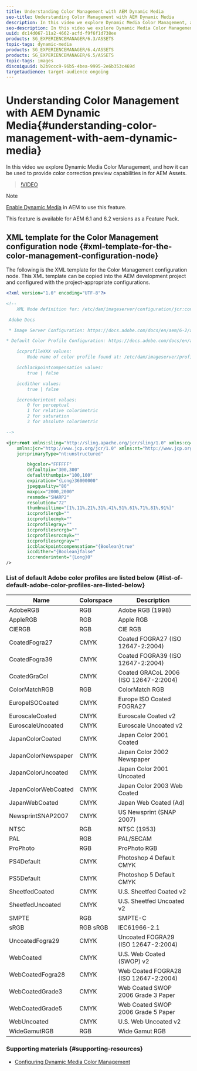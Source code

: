 ```yaml
---
title: Understanding Color Management with AEM Dynamic Media
seo-title: Understanding Color Management with AEM Dynamic Media
description: In this video we explore Dynamic Media Color Management, and how it can be used to provide color correction preview capabilities in for AEM Assets.
seo-description: In this video we explore Dynamic Media Color Management, and how it can be used to provide color correction preview capabilities in for AEM Assets.
uuid: dc14d067-11a2-4662-acfd-f9f6f1d738ee
products: SG_EXPERIENCEMANAGER/6.3/ASSETS
topic-tags: dynamic-media
products: SG_EXPERIENCEMANAGER/6.4/ASSETS
products: SG_EXPERIENCEMANAGER/6.5/ASSETS
topic-tags: images
discoiquuid: b2b9ccc9-96b5-4bea-9995-2e6b353c469d
targetaudience: target-audience ongoing
---
```


# Understanding Color Management with AEM Dynamic Media{#understanding-color-management-with-aem-dynamic-media}

In this video we explore Dynamic Media Color Management, and how it can be used to provide color correction preview capabilities in for AEM Assets.

>[!VIDEO](https://video.tv.adobe.com/v/16792/?quality=9)

>[!NOTE]
>
>[Enable Dynamic Media](https://docs.adobe.com/docs/en/aem/6-0/administer/integration/dynamic-media/enabling-dynamic-media.html) in AEM to use this feature.

This feature is available for AEM 6.1 and 6.2 versions as a Feature Pack.

## XML template for the Color Management configuration node {#xml-template-for-the-color-management-configuration-node}

The following is the XML template for the Color Management configuration node. This XML template can be copied into the AEM development project and configured with the project-appropriate configurations.

```xml
<?xml version="1.0" encoding="UTF-8"?>

<!--
    XML Node definition for: /etc/dam/imageserver/configuration/jcr:content/settings

 Adobe Docs

 * Image Server Configuration: https://docs.adobe.com/docs/en/aem/6-2/administer/content/dynamic-media/config-dynamic.html#Configuring%20Dynamic%20Media%20Image%20Settings

* Default Color Profile Configuration: https://docs.adobe.com/docs/en/aem/6-1/administer/content/dynamic-media/config-dynamic.html#Configuring%20the%20default%20color%20profiles

    iccprofileXXX values:
        Node name of color profile found at: /etc/dam/imageserver/profiles

    iccblackpointcompensation values:
        true | false

    iccdither values:
        true | false

    iccrenderintent values:
        0 for perceptual
        1 for relative colorimetric
        2 for saturation
        3 for absolute colorimetric

-->

<jcr:root xmlns:sling="http://sling.apache.org/jcr/sling/1.0" xmlns:cq="http://www.day.com/jcr/cq/1.0"
    xmlns:jcr="http://www.jcp.org/jcr/1.0" xmlns:nt="http://www.jcp.org/jcr/nt/1.0"
    jcr:primaryType="nt:unstructured"

        bkgcolor="FFFFFF"
        defaultpix="300,300"
        defaultthumbpix="100,100"
        expiration="{Long}36000000"
        jpegquality="80"
        maxpix="2000,2000"
        resmode="SHARP2"
        resolution="72"
        thumbnailtime="[1%,11%,21%,31%,41%,51%,61%,71%,81%,91%]"
        iccprofilergb=""
        iccprofilecmyk=""
        iccprofilegray=""
        iccprofilesrcrgb=""
        iccprofilesrccmyk=""
        iccprofilesrcgray=""
        iccblackpointcompensation="{Boolean}true"
        iccdither="{Boolean}false"
        iccrenderintent="{Long}0"
/>

```

### List of default Adobe color profiles are listed below {#list-of-default-adobe-color-profiles-are-listed-below}

| Name |Colorspace |Description |
|---|---|---|
| AdobeRGB | RGB  |Adobe RGB (1998) |
| AppleRGB | RGB | Apple RGB |
| CIERGB | RGB  |CIE RGB |
| CoatedFogra27 | CMYK | Coated FOGRA27 (ISO 12647-2:2004) |
| CoatedFogra39 | CMYK | Coated FOGRA39 (ISO 12647-2:2004) |
| CoatedGraCol | CMYK | Coated GRACoL 2006 (ISO 12647-2:2004) |
| ColorMatchRGB | RGB  |ColorMatch RGB |
| EuropeISOCoated | CMYK | Europe ISO Coated FOGRA27 |
| EuroscaleCoated | CMYK | Euroscale Coated v2 |
| EuroscaleUncoated | CMYK | Euroscale Uncoated v2 |
| JapanColorCoated | CMYK | Japan Color 2001 Coated |
| JapanColorNewspaper | CMYK | Japan Color 2002 Newspaper |
| JapanColorUncoated | CMYK | Japan Color 2001 Uncoated |
| JapanColorWebCoated | CMYK | Japan Color 2003 Web Coated |
| JapanWebCoated | CMYK | Japan Web Coated (Ad) |
| NewsprintSNAP2007 | CMYK | US Newsprint (SNAP 2007) |
| NTSC | RGB | NTSC (1953) |
| PAL  |RGB | PAL/SECAM |
| ProPhoto | RGB | ProPhoto RGB |
| PS4Default | CMYK | Photoshop 4 Default CMYK |
| PS5Default | CMYK | Photoshop 5 Default CMYK |
| SheetfedCoated | CMYK | U.S. Sheetfed Coated v2 |
| SheetfedUncoated | CMYK | U.S. Sheetfed Uncoated v2 |
| SMPTE | RGB | SMPTE-C |
| sRGB | RGB sRGB  |IEC61966-2.1 |
| UncoatedFogra29 | CMYK | Uncoated FOGRA29 (ISO 12647-2:2004) |
| WebCoated | CMYK | U.S. Web Coated (SWOP) v2  |
| WebCoatedFogra28 | CMYK | Web Coated FOGRA28 (ISO 12647-2:2004) |
| WebCoatedGrade3 | CMYK | Web Coated SWOP 2006 Grade 3 Paper |
| WebCoatedGrade5 | CMYK | Web Coated SWOP 2006 Grade 5 Paper |
| WebUncoated | CMYK | U.S. Web Uncoated v2 |
| WideGamutRGB | RGB | Wide Gamut RGB |

### Supporting materials {#supporting-resources}

* [Configuring Dynamic Media Color Management](https://helpx.adobe.com/experience-manager/6-5/assets/using/config-dynamic.html#ConfiguringDynamicMediaColorManagement)
